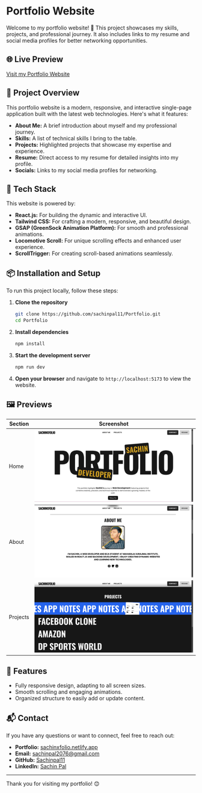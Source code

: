 # Portfolio Website

Welcome to my portfolio website! 🎉 This project showcases my skills, projects, and professional journey. It also includes links to my resume and social media profiles for better networking opportunities.

## 🌐 Live Preview

[Visit my Portfolio Website](https://sachinxfolio.netlify.app/)

## 📂 Project Overview

This portfolio website is a modern, responsive, and interactive single-page application built with the latest web technologies. Here's what it features:

- **About Me:** A brief introduction about myself and my professional journey.
- **Skills:** A list of technical skills I bring to the table.
- **Projects:** Highlighted projects that showcase my expertise and experience.
- **Resume:** Direct access to my resume for detailed insights into my profile.
- **Socials:** Links to my social media profiles for networking.

## 🚀 Tech Stack

This website is powered by:

- **React.js:** For building the dynamic and interactive UI.
- **Tailwind CSS:** For crafting a modern, responsive, and beautiful design.
- **GSAP (GreenSock Animation Platform):** For smooth and professional animations.
- **Locomotive Scroll:** For unique scrolling effects and enhanced user experience.
- **ScrollTrigger:** For creating scroll-based animations seamlessly.

## 📦 Installation and Setup

To run this project locally, follow these steps:

1. **Clone the repository**
   ```bash
   git clone https://github.com/sachinpal11/Portfolio.git
   cd Portfolio
   ```

2. **Install dependencies**
   ```bash
   npm install
   ```

3. **Start the development server**
   ```bash
   npm run dev
   ```

4. **Open your browser** and navigate to `http://localhost:5173` to view the website.

## 🖼️ Previews

| Section        | Screenshot                       |
|----------------|-----------------------------------|
| Home           | ![Home](src\assets\portfolio1.png) |
| About          | ![About](src\assets\portfolio2.png) |
| Projects       | ![Projects](src\assets\portfolio3.png) |

## 📜 Features

- Fully responsive design, adapting to all screen sizes.
- Smooth scrolling and engaging animations.
- Organized structure to easily add or update content.

## 📬 Contact

If you have any questions or want to connect, feel free to reach out:

- **Portfolio:** [sachinxfolio.netlify.app](https://sachinxfolio.netlify.app/)
- **Email:** sachinpal2076@gmail.com
- **GitHub:** [Sachinpal11](https://github.com/sachinpal11)
- **LinkedIn:** [Sachin Pal](https://linkedin.com/in/sachin-pal11)

---

Thank you for visiting my portfolio! 😊
